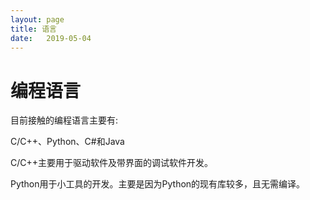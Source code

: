 ```yaml
---
layout: page
title: 语言
date:   2019-05-04
---
```


# 编程语言

目前接触的编程语言主要有:

C/C++、Python、C#和Java

C/C++主要用于驱动软件及带界面的调试软件开发。

Python用于小工具的开发。主要是因为Python的现有库较多，且无需编译。
